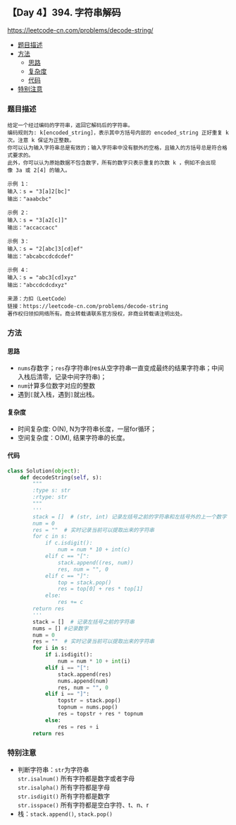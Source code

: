 ## 【Day 4】394. 字符串解码

https://leetcode-cn.com/problems/decode-string/

* [题目描述](https://github.com/ZhangNN2018/91alg/blob/main/Basic/array_stack_queue/%E3%80%90Day%204%E3%80%91394.%20%E5%AD%97%E7%AC%A6%E4%B8%B2%E8%A7%A3%E7%A0%81.md#%E9%A2%98%E7%9B%AE%E6%8F%8F%E8%BF%B0)
* [方法](https://github.com/ZhangNN2018/91alg/blob/main/Basic/array_stack_queue/%E3%80%90Day%204%E3%80%91394.%20%E5%AD%97%E7%AC%A6%E4%B8%B2%E8%A7%A3%E7%A0%81.md#%E6%96%B9%E6%B3%95)
     * [思路](https://github.com/ZhangNN2018/91alg/blob/main/Basic/array_stack_queue/%E3%80%90Day%204%E3%80%91394.%20%E5%AD%97%E7%AC%A6%E4%B8%B2%E8%A7%A3%E7%A0%81.md#%E6%80%9D%E8%B7%AF)
     * [复杂度](https://github.com/ZhangNN2018/91alg/blob/main/Basic/array_stack_queue/%E3%80%90Day%204%E3%80%91394.%20%E5%AD%97%E7%AC%A6%E4%B8%B2%E8%A7%A3%E7%A0%81.md#%E5%A4%8D%E6%9D%82%E5%BA%A6)
     * [代码](https://github.com/ZhangNN2018/91alg/blob/main/Basic/array_stack_queue/%E3%80%90Day%204%E3%80%91394.%20%E5%AD%97%E7%AC%A6%E4%B8%B2%E8%A7%A3%E7%A0%81.md#%E4%BB%A3%E7%A0%81)
* [特别注意](https://github.com/ZhangNN2018/91alg/blob/main/Basic/array_stack_queue/%E3%80%90Day%204%E3%80%91394.%20%E5%AD%97%E7%AC%A6%E4%B8%B2%E8%A7%A3%E7%A0%81.md#%E7%89%B9%E5%88%AB%E6%B3%A8%E6%84%8F)

### 题目描述
    给定一个经过编码的字符串，返回它解码后的字符串。
    编码规则为: k[encoded_string]，表示其中方括号内部的 encoded_string 正好重复 k 次。注意 k 保证为正整数。
    你可以认为输入字符串总是有效的；输入字符串中没有额外的空格，且输入的方括号总是符合格式要求的。
    此外，你可以认为原始数据不包含数字，所有的数字只表示重复的次数 k ，例如不会出现像 3a 或 2[4] 的输入。

    示例 1：
    输入：s = "3[a]2[bc]"
    输出："aaabcbc"
    
    示例 2：
    输入：s = "3[a2[c]]"
    输出："accaccacc"
    
    示例 3：
    输入：s = "2[abc]3[cd]ef"
    输出："abcabccdcdcdef"
    
    示例 4：
    输入：s = "abc3[cd]xyz"
    输出："abccdcdcdxyz"

    来源：力扣（LeetCode）
    链接：https://leetcode-cn.com/problems/decode-string
    著作权归领扣网络所有。商业转载请联系官方授权，非商业转载请注明出处。
    
### 方法

#### 思路
* `nums`存数字；`res`存字符串(res从空字符串一直变成最终的结果字符串；中间入栈后清零，记录中间字符串)；
* `num`计算多位数字对应的整数
* 遇到`[`就入栈，遇到`]`就出栈。

#### 复杂度
* 时间复杂度: O(N), N为字符串长度，一层for循环；
* 空间复杂度：O(M), 结果字符串的长度。

#### 代码
```python
class Solution(object):
    def decodeString(self, s):
        """
        :type s: str
        :rtype: str
        """
        '''
        stack = []  # (str, int) 记录左括号之前的字符串和左括号外的上一个数字
        num = 0
        res = ""  # 实时记录当前可以提取出来的字符串
        for c in s:
            if c.isdigit():
                num = num * 10 + int(c)
            elif c == "[":
                stack.append((res, num))
                res, num = "", 0
            elif c == "]":
                top = stack.pop()
                res = top[0] + res * top[1]
            else:
                res += c
        return res
        '''
        stack = []  # 记录左括号之前的字符串
        nums = [] #记录数字
        num = 0
        res = ""  # 实时记录当前可以提取出来的字符串
        for i in s:
            if i.isdigit():
                num = num * 10 + int(i)
            elif i == "[":
                stack.append(res)
                nums.append(num)
                res, num = "", 0
            elif i == "]":
                topstr = stack.pop()
                topnum = nums.pop()
                res = topstr + res * topnum
            else:
                res = res + i
        return res
```

### 特别注意
* 判断字符串：`str`为字符串   
    `str.isalnum()` 所有字符都是数字或者字母   
    `str.isalpha()` 所有字符都是字母   
    `str.isdigit()` 所有字符都是数字   
    `str.isspace()` 所有字符都是空白字符、t、n、r
* 栈：`stack.append()`, `stack.pop()`
